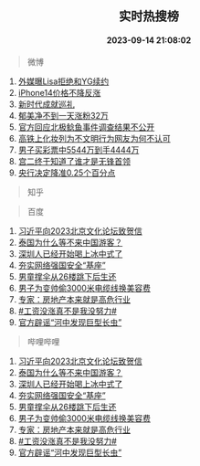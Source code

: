 <div align="center"><h2>实时热搜榜</h2><h4>2023-09-14 21:08:02</h4></div>

> 微博  

1. [外媒曝Lisa拒绝和YG续约](https://s.weibo.com/weibo?q=%23%E5%A4%96%E5%AA%92%E6%9B%9DLisa%E6%8B%92%E7%BB%9D%E5%92%8CYG%E7%BB%AD%E7%BA%A6%23&t=31&band_rank=1&Refer=top)<br />
2. [iPhone14价格不降反涨](https://s.weibo.com/weibo?q=%23iPhone14%E4%BB%B7%E6%A0%BC%E4%B8%8D%E9%99%8D%E5%8F%8D%E6%B6%A8%23&t=31&band_rank=2&Refer=top)<br />
3. [新时代成就巡礼](https://s.weibo.com/weibo?q=%23%E6%96%B0%E6%97%B6%E4%BB%A3%E6%88%90%E5%B0%B1%E5%B7%A1%E7%A4%BC%23&t=31&band_rank=3&Refer=top)<br />
4. [郁美净不到一天涨粉32万](https://s.weibo.com/weibo?q=%23%E9%83%81%E7%BE%8E%E5%87%80%E4%B8%8D%E5%88%B0%E4%B8%80%E5%A4%A9%E6%B6%A8%E7%B2%8932%E4%B8%87%23&t=31&band_rank=4&Refer=top)<br />
5. [官方回应北极鲶鱼事件调查结果不公开](https://s.weibo.com/weibo?q=%23%E5%AE%98%E6%96%B9%E5%9B%9E%E5%BA%94%E5%8C%97%E6%9E%81%E9%B2%B6%E9%B1%BC%E4%BA%8B%E4%BB%B6%E8%B0%83%E6%9F%A5%E7%BB%93%E6%9E%9C%E4%B8%8D%E5%85%AC%E5%BC%80%23&t=31&band_rank=5&Refer=top)<br />
6. [高铁上化妆列为不文明行为网友为何不认可](https://s.weibo.com/weibo?q=%23%E9%AB%98%E9%93%81%E4%B8%8A%E5%8C%96%E5%A6%86%E5%88%97%E4%B8%BA%E4%B8%8D%E6%96%87%E6%98%8E%E8%A1%8C%E4%B8%BA%E7%BD%91%E5%8F%8B%E4%B8%BA%E4%BD%95%E4%B8%8D%E8%AE%A4%E5%8F%AF%23&t=31&band_rank=6&Refer=top)<br />
7. [男子买彩票中5544万到手4444万](https://s.weibo.com/weibo?q=%23%E7%94%B7%E5%AD%90%E4%B9%B0%E5%BD%A9%E7%A5%A8%E4%B8%AD5544%E4%B8%87%E5%88%B0%E6%89%8B4444%E4%B8%87%23&t=31&band_rank=7&Refer=top)<br />
8. [宫二终于知道了谁才是无锋首领](https://s.weibo.com/weibo?q=%E5%AE%AB%E4%BA%8C%E7%BB%88%E4%BA%8E%E7%9F%A5%E9%81%93%E4%BA%86%E8%B0%81%E6%89%8D%E6%98%AF%E6%97%A0%E9%94%8B%E9%A6%96%E9%A2%86&t=31&band_rank=8&Refer=top)<br />
9. [央行决定降准0.25个百分点](https://s.weibo.com/weibo?q=%E5%A4%AE%E8%A1%8C%E5%86%B3%E5%AE%9A%E9%99%8D%E5%87%860.25%E4%B8%AA%E7%99%BE%E5%88%86%E7%82%B9&t=31&band_rank=9&Refer=top)<br />

> 知乎  


> 百度  

1. [习近平向2023北京文化论坛致贺信](https://www.baidu.com/s?wd=%E4%B9%A0%E8%BF%91%E5%B9%B3%E5%90%912023%E5%8C%97%E4%BA%AC%E6%96%87%E5%8C%96%E8%AE%BA%E5%9D%9B%E8%87%B4%E8%B4%BA%E4%BF%A1&sa=fyb_news&rsv_dl=fyb_news)<br />
2. [泰国为什么等不来中国游客？](https://www.baidu.com/s?wd=%E6%B3%B0%E5%9B%BD%E4%B8%BA%E4%BB%80%E4%B9%88%E7%AD%89%E4%B8%8D%E6%9D%A5%E4%B8%AD%E5%9B%BD%E6%B8%B8%E5%AE%A2%EF%BC%9F&sa=fyb_news&rsv_dl=fyb_news)<br />
3. [深圳人已经开始喝上冰中式了](https://www.baidu.com/s?wd=%E6%B7%B1%E5%9C%B3%E4%BA%BA%E5%B7%B2%E7%BB%8F%E5%BC%80%E5%A7%8B%E5%96%9D%E4%B8%8A%E5%86%B0%E4%B8%AD%E5%BC%8F%E4%BA%86&sa=fyb_news&rsv_dl=fyb_news)<br />
4. [夯实网络强国安全“基座”](https://www.baidu.com/s?wd=%E5%A4%AF%E5%AE%9E%E7%BD%91%E7%BB%9C%E5%BC%BA%E5%9B%BD%E5%AE%89%E5%85%A8%E2%80%9C%E5%9F%BA%E5%BA%A7%E2%80%9D&sa=fyb_news&rsv_dl=fyb_news)<br />
5. [男童撑伞从26楼跳下后生还](https://www.baidu.com/s?wd=%E7%94%B7%E7%AB%A5%E6%92%91%E4%BC%9E%E4%BB%8E26%E6%A5%BC%E8%B7%B3%E4%B8%8B%E5%90%8E%E7%94%9F%E8%BF%98&sa=fyb_news&rsv_dl=fyb_news)<br />
6. [男子为变帅偷3000米电缆线换美容费](https://www.baidu.com/s?wd=%E7%94%B7%E5%AD%90%E4%B8%BA%E5%8F%98%E5%B8%85%E5%81%B73000%E7%B1%B3%E7%94%B5%E7%BC%86%E7%BA%BF%E6%8D%A2%E7%BE%8E%E5%AE%B9%E8%B4%B9&sa=fyb_news&rsv_dl=fyb_news)<br />
7. [专家：房地产本来就是高危行业](https://www.baidu.com/s?wd=%E4%B8%93%E5%AE%B6%EF%BC%9A%E6%88%BF%E5%9C%B0%E4%BA%A7%E6%9C%AC%E6%9D%A5%E5%B0%B1%E6%98%AF%E9%AB%98%E5%8D%B1%E8%A1%8C%E4%B8%9A&sa=fyb_news&rsv_dl=fyb_news)<br />
8. [#工资没涨真不是我没努力#](https://www.baidu.com/s?wd=%23%E5%B7%A5%E8%B5%84%E6%B2%A1%E6%B6%A8%E7%9C%9F%E4%B8%8D%E6%98%AF%E6%88%91%E6%B2%A1%E5%8A%AA%E5%8A%9B%23&sa=fyb_news&rsv_dl=fyb_news)<br />
9. [官方辟谣“河中发现巨型长虫”](https://www.baidu.com/s?wd=%E5%AE%98%E6%96%B9%E8%BE%9F%E8%B0%A3%E2%80%9C%E6%B2%B3%E4%B8%AD%E5%8F%91%E7%8E%B0%E5%B7%A8%E5%9E%8B%E9%95%BF%E8%99%AB%E2%80%9D&sa=fyb_news&rsv_dl=fyb_news)<br />

> 哔哩哔哩  

1. [习近平向2023北京文化论坛致贺信](https://www.baidu.com/s?wd=%E4%B9%A0%E8%BF%91%E5%B9%B3%E5%90%912023%E5%8C%97%E4%BA%AC%E6%96%87%E5%8C%96%E8%AE%BA%E5%9D%9B%E8%87%B4%E8%B4%BA%E4%BF%A1&sa=fyb_news&rsv_dl=fyb_news)<br />
2. [泰国为什么等不来中国游客？](https://www.baidu.com/s?wd=%E6%B3%B0%E5%9B%BD%E4%B8%BA%E4%BB%80%E4%B9%88%E7%AD%89%E4%B8%8D%E6%9D%A5%E4%B8%AD%E5%9B%BD%E6%B8%B8%E5%AE%A2%EF%BC%9F&sa=fyb_news&rsv_dl=fyb_news)<br />
3. [深圳人已经开始喝上冰中式了](https://www.baidu.com/s?wd=%E6%B7%B1%E5%9C%B3%E4%BA%BA%E5%B7%B2%E7%BB%8F%E5%BC%80%E5%A7%8B%E5%96%9D%E4%B8%8A%E5%86%B0%E4%B8%AD%E5%BC%8F%E4%BA%86&sa=fyb_news&rsv_dl=fyb_news)<br />
4. [夯实网络强国安全“基座”](https://www.baidu.com/s?wd=%E5%A4%AF%E5%AE%9E%E7%BD%91%E7%BB%9C%E5%BC%BA%E5%9B%BD%E5%AE%89%E5%85%A8%E2%80%9C%E5%9F%BA%E5%BA%A7%E2%80%9D&sa=fyb_news&rsv_dl=fyb_news)<br />
5. [男童撑伞从26楼跳下后生还](https://www.baidu.com/s?wd=%E7%94%B7%E7%AB%A5%E6%92%91%E4%BC%9E%E4%BB%8E26%E6%A5%BC%E8%B7%B3%E4%B8%8B%E5%90%8E%E7%94%9F%E8%BF%98&sa=fyb_news&rsv_dl=fyb_news)<br />
6. [男子为变帅偷3000米电缆线换美容费](https://www.baidu.com/s?wd=%E7%94%B7%E5%AD%90%E4%B8%BA%E5%8F%98%E5%B8%85%E5%81%B73000%E7%B1%B3%E7%94%B5%E7%BC%86%E7%BA%BF%E6%8D%A2%E7%BE%8E%E5%AE%B9%E8%B4%B9&sa=fyb_news&rsv_dl=fyb_news)<br />
7. [专家：房地产本来就是高危行业](https://www.baidu.com/s?wd=%E4%B8%93%E5%AE%B6%EF%BC%9A%E6%88%BF%E5%9C%B0%E4%BA%A7%E6%9C%AC%E6%9D%A5%E5%B0%B1%E6%98%AF%E9%AB%98%E5%8D%B1%E8%A1%8C%E4%B8%9A&sa=fyb_news&rsv_dl=fyb_news)<br />
8. [#工资没涨真不是我没努力#](https://www.baidu.com/s?wd=%23%E5%B7%A5%E8%B5%84%E6%B2%A1%E6%B6%A8%E7%9C%9F%E4%B8%8D%E6%98%AF%E6%88%91%E6%B2%A1%E5%8A%AA%E5%8A%9B%23&sa=fyb_news&rsv_dl=fyb_news)<br />
9. [官方辟谣“河中发现巨型长虫”](https://www.baidu.com/s?wd=%E5%AE%98%E6%96%B9%E8%BE%9F%E8%B0%A3%E2%80%9C%E6%B2%B3%E4%B8%AD%E5%8F%91%E7%8E%B0%E5%B7%A8%E5%9E%8B%E9%95%BF%E8%99%AB%E2%80%9D&sa=fyb_news&rsv_dl=fyb_news)<br />
